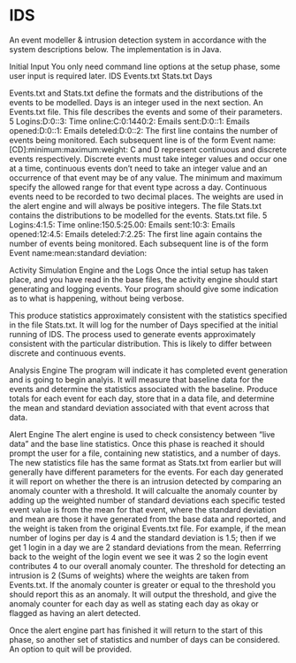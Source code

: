 # IDS

An event modeller & intrusion detection system in accordance with the system descriptions below. The implementation is in Java.

Initial Input You only need command line options at the setup phase, some user input is required later. IDS Events.txt Stats.txt Days

Events.txt and Stats.txt define the formats and the distributions of the events to be modelled. Days is an integer used in the next section. An Events.txt file. This file describes the events and some of their parameters. 5 Logins:D:0::3: Time online:C:0:1440:2: Emails sent:D:0::1: Emails opened:D:0::1: Emails deteled:D:0::2: The first line contains the number of events being monitored. Each subsequent line is of the form Event name:[CD]:minimum:maximum:weight: C and D represent continuous and discrete events respectively. Discrete events must take integer values and occur one at a time, continuous events don’t need to take an integer value and an occurrence of that event may be of any value. The minimum and maximum specify the allowed range for that event type across a day. Continuous events need to be recorded to two decimal places. The weights are used in the alert engine and will always be positive integers. The file Stats.txt contains the distributions to be modelled for the events. Stats.txt file. 5 Logins:4:1.5: Time online:150.5:25.00: Emails sent:10:3: Emails opened:12:4.5: Emails deteled:7:2.25: The first line again contains the number of events being monitored. Each subsequent line is of the form Event name:mean:standard deviation:

Activity Simulation Engine and the Logs Once the intial setup has taken place, and you have read in the base files, the activity engine should start generating and logging events. Your program should give some indication as to what is happening, without being verbose.

This produce statistics approximately consistent with the statistics specified in the file Stats.txt. It will log for the number of Days specified at the initial running of IDS. The process used to generate events approximately consistent with the particular distribution. This is likely to differ between discrete and continuous events.

Analysis Engine The program will indicate it has completed event generation and is going to begin analyis. It will measure that baseline data for the events and determine the statistics associated with the baseline. Produce totals for each event for each day, store that in a data file, and determine the mean and standard deviation associated with that event across that data.

Alert Engine The alert engine is used to check consistency between “live data” and the base line statistics. Once this phase is reached it should prompt the user for a file, containing new statistics, and a number of days. The new statistics file has the same format as Stats.txt from earlier but will generally have different parameters for the events. For each day generated it will report on whether the there is an intrusion detected by comparing an anomaly counter with a threshold. It will calcualte the anomaly counter by adding up the weighted number of standard deviations each specific tested event value is from the mean for that event, where the standard deviation and mean are those it have generated from the base data and reported, and the weight is taken from the original Events.txt file. For example, if the mean number of logins per day is 4 and the standard deviation is 1.5; then if we get 1 login in a day we are 2 standard deviations from the mean. Referrring back to the weight of the login event we see it was 2 so the login event contributes 4 to our overall anomaly counter. The threshold for detecting an intrusion is 2 (Sums of weights) where the weights are taken from Events.txt. If the anomaly counter is greater or equal to the threshold you should report this as an anomaly. It will output the threshold, and give the anomaly counter for each day as well as stating each day as okay or flagged as having an alert detected.

Once the alert engine part has finished it will return to the start of this phase, so another set of statistics and number of days can be considered. An option to quit will be provided.
